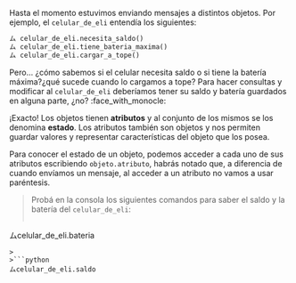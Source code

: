Hasta el momento estuvimos enviando mensajes a distintos objetos. Por ejemplo, el `celular_de_eli` entendía los siguientes:

```python
ム celular_de_eli.necesita_saldo()
ム celular_de_eli.tiene_bateria_maxima()
ム celular_de_eli.cargar_a_tope()
```

Pero… ¿cómo sabemos si el celular necesita saldo o si tiene la batería máxima?¿qué sucede cuando lo cargamos a tope? Para hacer consultas y modificar al `celular_de_eli` deberíamos tener su saldo y batería guardados en alguna parte, ¿no? :face_with_monocle:

¡Exacto! Los objetos tienen **atributos** y al conjunto de los mismos se los denomina **estado**. Los atributos también son objetos y nos permiten guardar valores y representar características del objeto que los posea. 

Para conocer el estado de un objeto, podemos acceder a cada uno de sus atributos escribiendo `objeto.atributo`, habrás notado que, a diferencia de cuando envíamos un mensaje, al acceder a un atributo no vamos a usar paréntesis.

> Probá en la consola los siguientes comandos para saber el saldo y la batería del `celular_de_eli`:
>
>```python
ムcelular_de_eli.bateria
```
>
>```python
ムcelular_de_eli.saldo
```